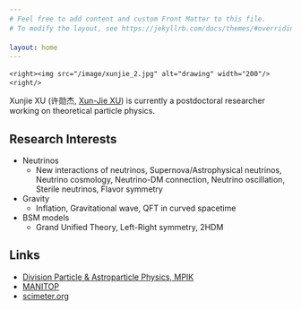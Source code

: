 ```yaml
---
# Feel free to add content and custom Front Matter to this file.
# To modify the layout, see https://jekyllrb.com/docs/themes/#overriding-theme-defaults

layout: home
---
```


	<right><img src="/image/xunjie_2.jpg" alt="drawing" width="200"/><right/>  

Xunjie XU (许勋杰, [Xun-Jie XU](http://inspirehep.net/author/profile/Xun.Jie.Xu.1)) is currently a postdoctoral researcher working on theoretical particle physics. 

## Research Interests
 - Neutrinos
	- New interactions of neutrinos, Supernova/Astrophysical neutrinos, Neutrino
cosmology, Neutrino-DM connection, Neutrino oscillation, Sterile neutrinos,
Flavor symmetry
 - Gravity 
	- Inflation, Gravitational wave, QFT in curved spacetime
 - BSM models
	- Grand Unified Theory, Left-Right symmetry, 2HDM

## Links

 - [Division Particle & Astroparticle Physics, MPIK](https://www.mpi-hd.mpg.de/lin/)
 - [MANITOP](https://www.mpi-hd.mpg.de/manitop/)
 - [scimeter.org](https://scimeter.org/clouds/author/?authors=0000-0003-3181-1386&author_disambiguate=Xun-Jie+Xu)
